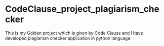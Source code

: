 # CodeClause_project_plagiarism_checker
This is my Golden project which is given by Code Clause and I have developed plagiarism checker application in python language
